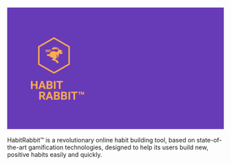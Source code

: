 ![Logo](/frontend/src/assets/Resources/login/loginpage.png)

HabitRabbit™ is a revolutionary online habit building tool, based on state-of-the-art gamification technologies, designed to help its users build new, positive habits easily and quickly.
